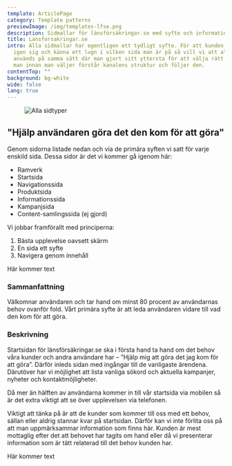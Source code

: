 ```yaml
---
template: ArticlePage
category: Template patterns
previewImage: /img/templates-lfse.png
description: Sidmallar för länsförsäkringar.se med syfte och information om varje sidtyp.
title: Lansforsakringar.se
intro: Alla sidmallar har egentligen ett tydligt syfte. För att kunden ska känna
  igen sig och känna ett lugn i vilken sida man är på så vill vi att alla sidor
  används på samma sätt där man gjort sitt yttersta för att välja rätt mall. Att
  man innan man väljer förstår kanalens struktur och följer den.
contentTop: ""
background: bg-white
wide: false
lang: true
---
```

<figure class="Image Image__border Image__border--noPadding"><img src="/img/sidmallar-öppnasidor.jpg" srcset="/img/sidmallar-öppnasidor.jpg 2x" alt="Alla sidtyper"><figcaption><div class="Image__caption"></div></figcaption></figure>

## "Hjälp användaren göra det den kom för att göra"

Genom sidorna listade nedan och via de primära syften vi satt för varje enskild sida. Dessa sidor är det vi kommer gå igenom här:

* Ramverk
* Startsida
* Navigationssida
* Produktsida
* Informationssida
* Kampanjsida
* Content-samlingssida (ej gjord)



Vi jobbar framförallt med principerna:

1. Bästa upplevelse oavsett skärm
2. En sida ett syfte
3. Navigera genom innehåll

<section>
<Collapse title="Ramverk"><div class="content"><div class="content">



Här kommer text



</div></Collapse>
<Collapse title="Startsida"><div class="content"><div class="content">

### Sammanfattning

Välkomnar användaren och tar hand om minst 80 procent av användarnas behov ovanför fold. Vårt primära syfte är att leda användaren vidare till vad den kom för att göra.

### Beskrivning

Startsidan för länsförsäkringar.se ska i första hand ta hand om det behov våra kunder och andra användare har – ”Hjälp mig att göra det jag kom för att göra”. Därför inleds sidan med ingångar till de vanligaste ärendena. Därutöver har vi möjlighet att lista vanliga sökord och aktuella kampanjer, nyheter och kontaktmöjligheter.

Då mer än hälften av användarna kommer in till vår startsida via mobilen så är det extra viktigt att se över upplevelsen via telefonen. 

Viktigt att tänka på är att de kunder som kommer till oss med ett behov, sällan eller aldrig stannar kvar på startsidan. Därför kan vi inte förlita oss på att man uppmärksammar information som finns här. Kunden är mest mottaglig efter det att behovet har tagits om hand eller då vi presenterar information som är tätt relaterad till det behov kunden har.
</div></Collapse>
<Collapse title="Navigationssida"><div class="content">





Här kommer text



</div></Collapse>
</section>